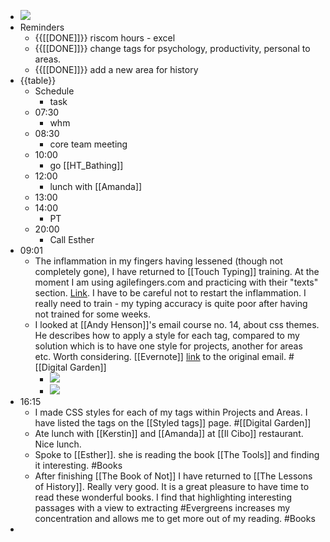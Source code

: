 - ![](https://firebasestorage.googleapis.com/v0/b/firescript-577a2.appspot.com/o/imgs%2Fapp%2FDavidsroam%2Fm_Z7PI6rFh.png?alt=media&token=aeb295a3-b0a1-424f-af49-3fc1abb4eb03)
- Reminders
    - {{[[DONE]]}} riscom hours - excel
    - {{[[DONE]]}} change tags for psychology, productivity, personal to areas.
    - {{[[DONE]]}} add a new area for history
- {{table}}
    - Schedule
        - task
    - 07:30
        - whm
    - 08:30
        - core team meeting
    - 10:00
        - go [[HT_Bathing]]
    - 12:00
        - lunch with [[Amanda]]
    - 13:00
    - 14:00
        - PT
    - 20:00
        - Call Esther
- 09:01
    - The inflammation in my fingers having lessened (though not completely gone), I have returned to [[Touch Typing]] training. At the moment I am using agilefingers.com and practicing with their "texts" section. [Link](https://agilefingers.com/sv/texter).  I have to be careful not to restart the inflammation. I really need to train - my typing accuracy is quite poor after having not trained for some weeks.
    - I looked at [[Andy Henson]]'s email course no. 14, about css themes. He describes how to apply a  style for each tag, compared to my solution which is to have one style for projects, another for areas etc. Worth considering.  [[Evernote]] [link](https://www.evernote.com/l/AATiaQWSg-BC2pSCFIn_0_azYzCKe-oTOa0/) to the original email. #[[Digital Garden]]
        - ![](https://firebasestorage.googleapis.com/v0/b/firescript-577a2.appspot.com/o/imgs%2Fapp%2FDavidsroam%2FKKmtHY1qCd.png?alt=media&token=a049c1cb-439f-4d6a-b189-5f9348cb719d)
        - ![](https://firebasestorage.googleapis.com/v0/b/firescript-577a2.appspot.com/o/imgs%2Fapp%2FDavidsroam%2FpKFMUOXJ49.png?alt=media&token=a7149ddd-b573-4148-9e90-d115f85137eb)
- 16:15
    - I made CSS styles for each of my tags within Projects and Areas.  I have listed the tags on the [[Styled tags]] page. #[[Digital Garden]]
    - Ate lunch with [[Kerstin]] and [[Amanda]] at [[Il Cibo]] restaurant. Nice lunch. 
    - Spoke to [[Esther]]. she is reading the book [[The Tools]] and finding it interesting. #Books 
    - After finishing [[The Book of Not]] I have returned to [[The Lessons of History]]. Really very good. It is a great pleasure to have time to read these wonderful books. I find that highlighting interesting passages with a view to extracting #Evergreens increases my concentration and allows me to get more out of my reading. #Books
-  
